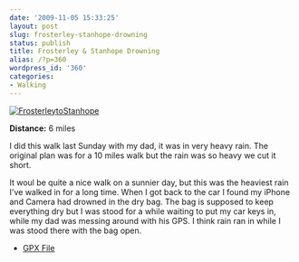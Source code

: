 ```yaml
---
date: '2009-11-05 15:33:25'
layout: post
slug: frosterley-stanhope-drowning
status: publish
title: Frosterley & Stanhope Drowning
alias: /?p=360
wordpress_id: '360'
categories:
- Walking
---
```


[![FrosterleytoStanhope](http://dl.dropbox.com/u/2657852/website/images/FrosterleytoStanhope-300x240.jpg)](http://dl.dropbox.com/u/2657852/website/images/FrosterleytoStanhope.jpg)  

**Distance:** 6 miles  

I did this walk last Sunday with my dad, it was in very heavy rain. The original plan was for a 10 miles walk but the rain was so heavy we cut it short.  
<!-- more -->
It woul be quite a nice walk on a sunnier day, but this was the heaviest rain I've walked in for a long time. When I got back to the car I found my iPhone and Camera had drowned in the dry bag. The bag is supposed to keep everything dry but I was stood for a while waiting to put my car keys in, while my dad was messing around with his GPS. I think rain ran in while I was stood there with the bag open. 

  * [GPX File](http://dl.dropbox.com/u/2657852/website/files/Frosterley&Stanhope.zip)
